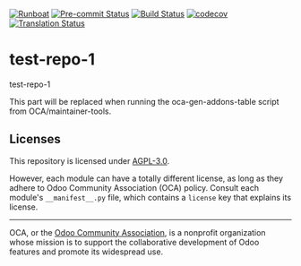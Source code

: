 
[![Runboat](https://img.shields.io/badge/runboat-Try%20me-875A7B.png)](https://runboat.odoo-community.org/builds?repo=OCA/test-repo-1&target_branch=16.0)
[![Pre-commit Status](https://github.com/OCA/test-repo-1/actions/workflows/pre-commit.yml/badge.svg?branch=16.0)](https://github.com/OCA/test-repo-1/actions/workflows/pre-commit.yml?query=branch%3A16.0)
[![Build Status](https://github.com/OCA/test-repo-1/actions/workflows/test.yml/badge.svg?branch=16.0)](https://github.com/OCA/test-repo-1/actions/workflows/test.yml?query=branch%3A16.0)
[![codecov](https://codecov.io/gh/OCA/test-repo-1/branch/16.0/graph/badge.svg)](https://codecov.io/gh/OCA/test-repo-1)
[![Translation Status](https://translation.odoo-community.org/widgets/test-repo-1-16-0/-/svg-badge.svg)](https://translation.odoo-community.org/engage/test-repo-1-16-0/?utm_source=widget)

<!-- /!\ do not modify above this line -->

# test-repo-1

test-repo-1

<!-- /!\ do not modify below this line -->

<!-- prettier-ignore-start -->

[//]: # (addons)

This part will be replaced when running the oca-gen-addons-table script from OCA/maintainer-tools.

[//]: # (end addons)

<!-- prettier-ignore-end -->

## Licenses

This repository is licensed under [AGPL-3.0](LICENSE).

However, each module can have a totally different license, as long as they adhere to Odoo Community Association (OCA)
policy. Consult each module's `__manifest__.py` file, which contains a `license` key
that explains its license.

----
OCA, or the [Odoo Community Association](http://odoo-community.org/), is a nonprofit
organization whose mission is to support the collaborative development of Odoo features
and promote its widespread use.
